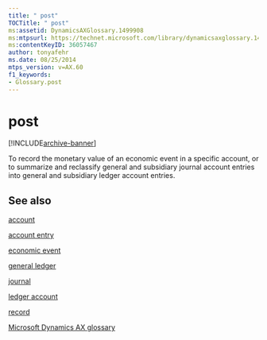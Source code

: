 ```yaml
---
title: " post"
TOCTitle: " post"
ms:assetid: DynamicsAXGlossary.1499908
ms:mtpsurl: https://technet.microsoft.com/library/dynamicsaxglossary.1499908(v=AX.60)
ms:contentKeyID: 36057467
author: tonyafehr
ms.date: 08/25/2014
mtps_version: v=AX.60
f1_keywords:
- Glossary.post
---
```


# post


[!INCLUDE[archive-banner](includes/archive-banner.md)]

To record the monetary value of an economic event in a specific account, or to summarize and reclassify general and subsidiary journal account entries into general and subsidiary ledger account entries.

## See also

[account](account.md)

[account entry](account-entry.md)

[economic event](economic-event.md)

[general ledger](general-ledger_1.md)

[journal](journal.md)

[ledger account](ledger-account.md)

[record](record.md)

[Microsoft Dynamics AX glossary](glossary/microsoft-dynamics-ax-glossary.md)

  


